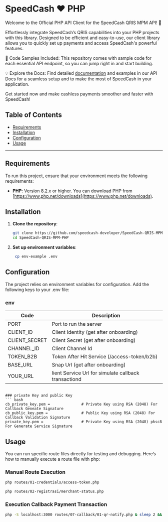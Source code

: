 # SpeedCash ❤️ PHP
Welcome to the Official PHP API Client for the SpeedCash QRIS MPM API! 🚀

Effortlessly integrate SpeedCash’s QRIS capabilities into your PHP projects with this library. Designed to be efficient and easy-to-use, our client library allows you to quickly set up payments and access SpeedCash's powerful features.

📂 Code Samples Included: This repository comes with sample code for each essential API endpoint, so you can jump right in and start building.

💡 Explore the Docs: Find detailed [documentation](https://qris-mpm-docs.speedcash.co.id/docs/category/qris-mpm) and examples in our API Docs for a seamless setup and to make the most of SpeedCash in your application.

Get started now and make cashless payments smoother and faster with SpeedCash!


## Table of Contents
- [Requirements](#requirements)
- [Installation](#installation)
- [Configuration](#configuration)
- [Usage](#usage)

---

## Requirements

To run this project, ensure that your environment meets the following requirements:

- **PHP**: Version 8.2.x or higher. You can download PHP from [https://www.php.net/downloads](https://www.php.net/downloads).

## Installation

1. **Clone the repository**:
   ```bash
   git clone https://github.com/speedcash-developer/SpeedCash-QRIS-MPM-PHP
   cd SpeedCash-QRIS-MPM-PHP
   ```
2. **Set up environment variables**:
   ```bash
    cp env-example .env
   ```

## Configuration
The project relies on environment variables for configuration. Add the following keys to your .env file:

### env

| Code                  | Description                                          | 
| --------------------- | ---------------------------------------------------- | 
| PORT                  | Port to run the server                               | 
| CLIENT_ID             | Client Identity (get after onboarding)               | 
| CLIENT_SECRET         | Client Secret (get after onboarding)                 | 
| CHANNEL_ID            | Client Channel Id                                    | 
| TOKEN_B2B             | Token After Hit Service (/access-token/b2b)          |                             
| BASE_URL              | Snap Url (get after onboarding)                      |                                    
| YOUR_URL              | lient Service Url for simulate callback transactiond |      
```

### private Key and public Key
``` bash
cb_private_key.pem =              # Private Key using RSA (2048) For Callback Geneate Signature 
cb_public_key.pem =               # Public Key using RSA (2048) For Callback Validation Signature 
private_key.pem =                 # Private Key using RSA (2048) pksc8 For Generate Service Signature 
```

## Usage
You can run specific route files directly for testing and debugging. Here’s how to manually execute a route file with php:

### Manual Route Execution
``` bash
php routes/01-credentials/access-token.php
```
``` bash
php routes/02-registrasi/merchant-status.php
```

### Execution Callback Payment Transaction

``` bash
php -S localhost:3000 routes/07-callback/01-qr-notify.php & sleep 2 && php routes/07-callback/01-qr-notify.php; kill $!
```
